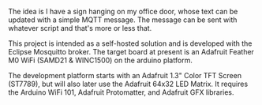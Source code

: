 The idea is I have a sign hanging on my office door, whose text can be updated with a simple MQTT message. The message can be sent with whatever script and that's more or less that.

This project is intended as a self-hosted solution and is developed with the Eclipse Mosquitto broker. The target board at present is an Adafruit Feather M0 WiFi (SAMD21 & WINC1500) on the arduino platform.

The development platform starts with an Adafruit 1.3" Color TFT Screen (ST7789), but will also later use the Adafruit 64x32 LED Matrix. It requires the Arduino WiFi 101, Adafruit Protomatter, and Adafruit GFX libraries.
